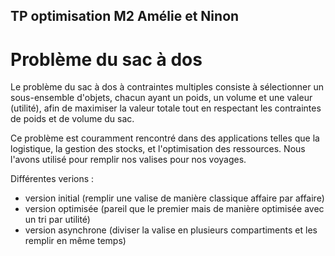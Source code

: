 ## TP optimisation M2 Amélie et Ninon

# Problème du sac à dos

Le problème du sac à dos à contraintes multiples consiste à sélectionner un sous-ensemble d'objets, chacun ayant un poids, un volume et une valeur (utilité), afin de maximiser la valeur totale tout en respectant les contraintes de poids et de volume du sac.

Ce problème est couramment rencontré dans des applications telles que la logistique, la gestion des stocks, et l'optimisation des ressources. Nous l'avons utilisé pour remplir nos valises pour nos voyages.

Différentes verions :
- version initial (remplir une valise de manière classique affaire par affaire)
- version optimisée (pareil que le premier mais de manière optimisée avec un tri par utilité)
- version asynchrone (diviser la valise en plusieurs compartiments et les remplir en même temps)
